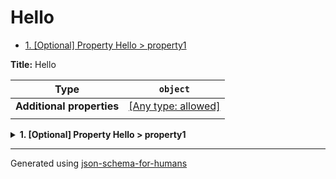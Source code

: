 # Hello

- [1. [Optional] Property Hello > property1](#property1)

**Title:** Hello

| Type                      | `object`                                                                  |
| ------------------------- | ------------------------------------------------------------------------- |
| **Additional properties** | [[Any type: allowed]](# "Additional Properties of any type are allowed.") |
|                           |                                                                           |

<details>
<summary><strong> <a name="property1"></a>1. [Optional] Property Hello > property1</strong>  

</summary>
<blockquote>

| Type | `string` |
| ---- | -------- |
|      |          |

**Description:** Line1
Line2

</blockquote>
</details>

----------------------------------------------------------------------------------------------------------------------------
Generated using [json-schema-for-humans](https://github.com/coveooss/json-schema-for-humans)